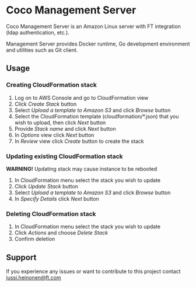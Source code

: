 # Coco Management Server

Coco Management Server is an Amazon Linux server with FT integration (ldap authentication, etc.).

Management Server provides Docker runtime, Go development environment and utilities such as Git client.



## Usage

### Creating CloudFormation stack

1. Log on to AWS Console and go to CloudFormation view
2. Click _Create Stack_ button
3. Select _Upload a template to Amazon S3_ and click _Browse_ button
4. Select the CloudFormation template (cloudformation/*.json) that you wish to upload, then click _Next_ button
5. Provide _Stack name_ and click _Next_ button
6. In _Options_ view click _Next_ button
7. In _Review_ view click _Create_ button to create the stack


### Updating existing CloudFormation stack

__WARNING!__ Updating stack may cause instance to be rebooted

1. In CloudFormation menu select the stack you wish to update
2. Click _Update Stack_ button
3. Select _Upload a template to Amazon S3_ and click _Browse_ button
4. In _Specify Details_ click _Next_ button


### Deleting CloudFormation stack
1. In CloudFormation menu select the stack you wish to update
2. Click _Actions_ and choose _Delete Stack_
3. Confirm deletion


## Support

If you experience any issues or want to contribute to this project contact jussi.heinonen@ft.com